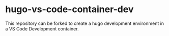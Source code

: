 # hugo-vs-code-container-dev
This repository can be forked to create a hugo development environment in a VS Code Development container.
